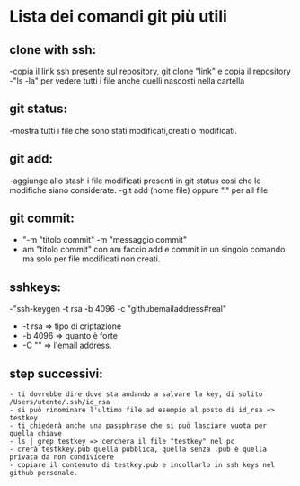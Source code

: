 # Lista dei comandi git più utili

## clone with ssh: 
 -copia il link ssh presente sul repository,  git clone "link" e copia il repository
 -"ls -la" per vedere tutti i file anche quelli nascosti nella cartella
## git status:
 -mostra tutti i file che sono stati modificati,creati o modificati.
## git add:
  -aggiunge allo stash i file modificati presenti in git status cosi che le modifiche siano considerate.
  -git add (nome file) oppure "." per all file
## git commit:
  - "-m "titolo commit" -m "messaggio commit"
  - am "titolo commit" con am faccio add e commit in un singolo comando ma solo per file modificati non creati.
 ## sshkeys:
  -"ssh-keygen -t rsa -b 4096 -c "githubemailaddress#real"
  - -t rsa => tipo di criptazione
  - -b 4096 => quanto è forte
  - -C "" => l'email address.
##  step successivi:
    - ti dovrebbe dire dove sta andando a salvare la key, di solito /Users/utente/.ssh/id_rsa
    - si può rinominare l'ultimo file ad esempio al posto di id_rsa => testkey
    - ti chiederà anche una passphrase che si può lasciare vuota per quella chiave
    - ls | grep testkey => cerchera il file "testkey" nel pc
    - crerà testkkey.pub quella pubblica, quella senza .pub è quella privata da non condividere
    - copiare il contenuto di testkey.pub e incollarlo in ssh keys nel github personale.
